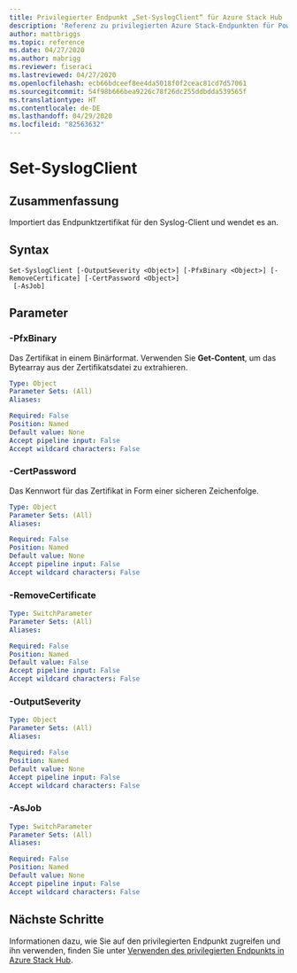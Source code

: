 ```yaml
---
title: Privilegierter Endpunkt „Set-SyslogClient“ für Azure Stack Hub
description: 'Referenz zu privilegierten Azure Stack-Endpunkten für PowerShell: Set-SyslogClient'
author: mattbriggs
ms.topic: reference
ms.date: 04/27/2020
ms.author: mabrigg
ms.reviewer: fiseraci
ms.lastreviewed: 04/27/2020
ms.openlocfilehash: ecb66bdceef8ee4da5018f0f2ceac81cd7d57061
ms.sourcegitcommit: 54f98b666bea9226c78f26dc255ddbdda539565f
ms.translationtype: HT
ms.contentlocale: de-DE
ms.lasthandoff: 04/29/2020
ms.locfileid: "82563632"
---
```

# <a name="set-syslogclient"></a>Set-SyslogClient

## <a name="synopsis"></a>Zusammenfassung
Importiert das Endpunktzertifikat für den Syslog-Client und wendet es an.

## <a name="syntax"></a>Syntax

```
Set-SyslogClient [-OutputSeverity <Object>] [-PfxBinary <Object>] [-RemoveCertificate] [-CertPassword <Object>]
 [-AsJob]
```

## <a name="parameters"></a>Parameter

### <a name="-pfxbinary"></a>-PfxBinary
Das Zertifikat in einem Binärformat.
Verwenden Sie **Get-Content**, um das Bytearray aus der Zertifikatsdatei zu extrahieren.

```yaml
Type: Object
Parameter Sets: (All)
Aliases:

Required: False
Position: Named
Default value: None
Accept pipeline input: False
Accept wildcard characters: False
```

### <a name="-certpassword"></a>-CertPassword
Das Kennwort für das Zertifikat in Form einer sicheren Zeichenfolge.

```yaml
Type: Object
Parameter Sets: (All)
Aliases:

Required: False
Position: Named
Default value: None
Accept pipeline input: False
Accept wildcard characters: False
```

### <a name="-removecertificate"></a>-RemoveCertificate
 

```yaml
Type: SwitchParameter
Parameter Sets: (All)
Aliases:

Required: False
Position: Named
Default value: False
Accept pipeline input: False
Accept wildcard characters: False
```

### <a name="-outputseverity"></a>-OutputSeverity
 

```yaml
Type: Object
Parameter Sets: (All)
Aliases:

Required: False
Position: Named
Default value: None
Accept pipeline input: False
Accept wildcard characters: False
```

### <a name="-asjob"></a>-AsJob


```yaml
Type: SwitchParameter
Parameter Sets: (All)
Aliases:

Required: False
Position: Named
Default value: None
Accept pipeline input: False
Accept wildcard characters: False
```

## <a name="next-steps"></a>Nächste Schritte

Informationen dazu, wie Sie auf den privilegierten Endpunkt zugreifen und ihn verwenden, finden Sie unter [Verwenden des privilegierten Endpunkts in Azure Stack Hub](https://docs.microsoft.com/azure-stack/operator/azure-stack-privileged-endpoint).